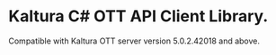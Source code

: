 # Kaltura C# OTT API Client Library.
Compatible with Kaltura OTT server version 5.0.2.42018 and above.
